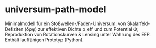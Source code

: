 # universum-path-model
Minimalmodell für ein Stoßwellen-/Faden-Universum: von Skalarfeld-Defiziten (δρφ) zur effektiven Dichte ρ_eff und zum Potential Φ; Reproduktion von Rotationskurven &amp; Lensing unter Wahrung des EEP. Enthält lauffähigen Prototyp (Python).
